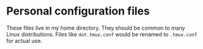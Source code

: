 # Personal configuration files

These files live in my home directory. They should be common to many Linux
distributions. Files like `dot.tmux.conf` would be renamed to `.tmux.conf` for
actual use.

